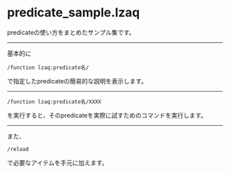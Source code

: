 # predicate_sample.lzaq
predicateの使い方をまとめたサンプル集です。

---

基本的に
```
/function lzaq:predicate名/
```
で指定したpredicateの簡易的な説明を表示します。

---

```
/function lzaq:predicate名/XXXX
```

を実行すると、そのpredicateを実際に試すためのコマンドを実行します。

---

また、
```
/reload
```
で必要なアイテムを手元に加えます。
